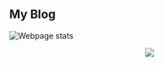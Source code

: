## My Blog

![Webpage stats](Photos/download "Stat scores")


<p align="center">	<!-- (optional) center align -->
    <img src="/path/to/svg" width="XXXpx">
</p>
